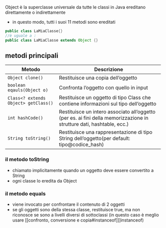 Object è la superclasse universale da tutte le classi in Java ereditano direttamente o indirettamente
- in questo modo, tutti i suoi 11 metodi sono ereditati
```java
public class LaMiaClasse{}
//è uguale a :
public class LaMiaClasse extends Object {}
```
## metodi principali

| Metodo                               | Descrizione                                                                                                           |
| ------------------------------------ | --------------------------------------------------------------------------------------------------------------------- |
| `Object clone()`                     | Restituisce una copia dell’oggetto                                                                                    |
| `boolean eqauls(Object o)`           | Confronta l’oggetto con quello in input                                                                               |
| `Class<? extends Object> getClass()` | Restituisce un oggetto di tipo Class che contiene informazioni sul tipo dell’oggetto                                  |
| `int hashCode()`                     | Restituisce un intero associato all’oggetto (per es. ai fini della memorizzazione in strutture dati, hashtable, ecc.) |
| `String toString()`                  | Restituisce una rappresentazione di tipo String dell’oggetto(per default: tipo@codice_hash)                           |
### il metodo toString
- chiamato implicitamente quando un oggetto deve essere convertito a String 
- ogni classe lo eredita da Object
### il metodo equals
- viene invocato per confrontare il contenuto di 2 oggetti
- se gli oggetti sono della stessa classe, restituisce true, ma non riconosce se sono a livelli diversi di sottoclassi (in questo caso è meglio usare [[confronto, conversione e copia#instanceof]]]instanceof)

